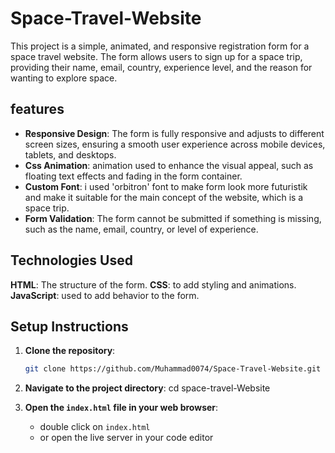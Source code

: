 # Space-Travel-Website

This project is a simple, animated, and responsive registration form for a space travel website. The form allows users to sign up for a space trip, providing their name, email, country, experience level, and the reason for wanting to explore space. 


## features

- **Responsive Design**: The form is fully responsive and adjusts to different screen sizes, ensuring a smooth user experience across mobile devices, tablets, and desktops.
- **Css Animation**: animation used to enhance the visual appeal, such as floating text effects and fading in the form container.  
- **Custom Font**: i used 'orbitron' font to make form look more futuristik and make it suitable for the main concept of the website, which is a space trip.
- **Form Validation**: The form cannot be submitted if something is missing, such as the name, email, country, or level of experience.


## Technologies Used

**HTML**: The structure of the form.
**CSS**: to add styling and animations.
**JavaScript**: used to add behavior to the form.


## Setup Instructions

1. **Clone the repository**:
   ```bash
   git clone https://github.com/Muhammad0074/Space-Travel-Website.git

2. **Navigate to the project directory**:
   cd space-travel-Website

3. **Open the `index.html` file in your web browser**:   
   - double click on `index.html`
   - or open the live server in your code editor
      
